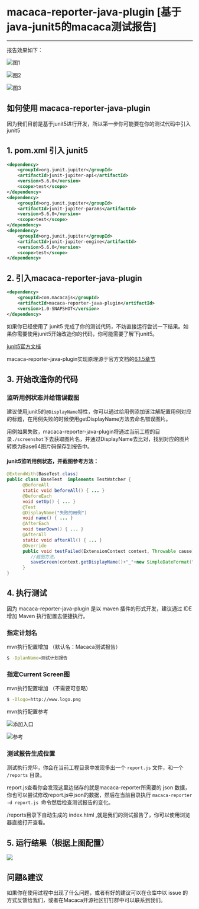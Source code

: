 # macaca-reporter-java-plugin [基于java-junit5的macaca测试报告]

---

报告效果如下：

![图1](image/macaca1.png)

![图2](image/macaca2.png)

![图3](image/macaca3.png)

## 如何使用 macaca-reporter-java-plugin 

因为我们目前是基于junit5进行开发，所以第一步你可能要在你的测试代码中引入 junit5

## 1. pom.xml 引入 junit5

```xml
<dependency>
    <groupId>org.junit.jupiter</groupId>
    <artifactId>junit-jupiter-api</artifactId>
    <version>5.6.0</version>
    <scope>test</scope>
</dependency>
<dependency>
    <groupId>org.junit.jupiter</groupId>
    <artifactId>junit-jupiter-params</artifactId>
    <version>5.6.0</version>
    <scope>test</scope>
</dependency>
<dependency>
    <groupId>org.junit.jupiter</groupId>
    <artifactId>junit-jupiter-engine</artifactId>
    <version>5.6.0</version>
    <scope>test</scope>
</dependency>
```

## 2. 引入macaca-reporter-java-plugin

```xml
<dependency>
    <groupId>com.macacajs</groupId>
    <artifactId>macaca-reporter-java-plugin</artifactId>
    <version>1.0-SNAPSHOT</version>
</dependency>
```

如果你已经使用了 junit5 完成了你的测试代码，不妨直接运行尝试一下结果。如果你需要使用junit5开始改造你的代码，你可能需要了解下junit5。

[junit5官方文档](https://junit.org/junit5/docs/current/user-guide/#overview-java-versions)

macaca-reporter-java-plugin实现原理源于官方文档的[6.1.5章节](https://junit.org/junit5/docs/current/user-guide/#launcher-api-listeners-custom)

## 3. 开始改造你的代码

### 监听用例状态并给错误截图

建议使用junit5的`@DisplayName`特性，你可以通过给用例添加该注解配置用例对应的标题，在用例失败的时候使用getDisplayName方法去命名错误图片。

用例如果失败，macaca-reporter-java-plugin将通过当前工程的目录`./screenshot`下去获取图片名，并通过DisplayName去比对，找到对应的图片转换为Base64图片码保存到报告中。

#### junit5监听用例状态，并截图参考方法：

```java
@ExtendWith(BaseTest.class)
public class BaseTest  implements TestWatcher {
      @BeforeAll
      static void beforeAll() { ... }
      @BeforeEach
      void setUp() { ... }
      @Test
      @DisplayName("失败的用例")
      void name() { ... }
      @AfterEach
      void tearDown() { ... }
      @AfterAll
      static void afterAll() { ... }
      @Override
      public void testFailed(ExtensionContext context, Throwable cause) {
         //截图方法。
         saveScreen(context.getDisplayName()+"_"+new SimpleDateFormat("yyyy_MM_dd_HH_mm_ss").format(new Date()));
      }
}
```

## 4. 执行测试

因为 macaca-reporter-java-plugin 是以 maven 插件的形式开发，建议通过 IDE 增加 Maven 执行配置去便捷执行。

### 指定计划名

mvn执行配置增加 （默认名：Macaca测试报告）

```bash
$ -DplanName=测试计划报告
```

### 指定Current Screen图

mvn执行配置增加 （不需要可忽略）

```bash
$ -Dlogo=http://www.logo.png
```

mvn执行配置参考

![添加入口](image/maven1.png)

![参考](image/maven2.png)


### 测试报告生成位置

测试执行完毕，你会在当前工程目录中发现多出一个 `report.js` 文件，和一个 `/reports` 目录。

report.js查看你会发现这里边储存的就是macaca-reporter所需要的 json 数据， 你也可以尝试修改report.js中json的数据，然后在当前目录执行 `macaca-reporter -d report.js `命令然后检查测试报告的变化。 

/reports目录下自动生成的 index.html ,就是我们的测试报告了，你可以使用浏览器直接打开查看。

## 5. 运行结果（根据上图配置）

![](image/macaca5.png)

## 问题&建议

如果你在使用过程中出现了什么问题，或者有好的建议可以在仓库中以 issue 的方式反馈给我们，或者在Macaca开源社区钉钉群中可以联系到我们。
